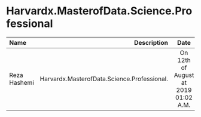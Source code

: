 # Harvardx.MasterofData.Science.Professional

| Name | Description | Date
| :- |-------------: | :-:
| Reza Hashemi| Harvardx.MasterofData.Science.Professional.  | On 12th of August at 2019 01:02 A.M.

